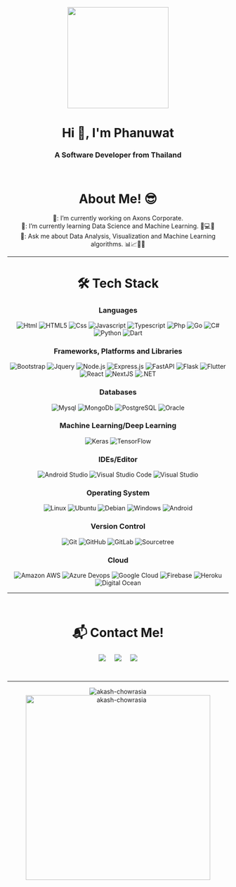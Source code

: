 <p align="center">
  <img src="https://miro.medium.com/max/2048/1*OohqW5DGh9CQS4hLY5FXzA.png" height="230"/>
</p>
<h1 align="center">Hi 👋, I'm Phanuwat</h1>
<h3 align="center">A Software Developer from Thailand</h3>
<Br>
<h1 align="center">About Me! 😎</h1>
  <div align="center">
      🔭: I’m currently working on Axons Corporate. </br>
      🌱: I’m currently learning Data Science and Machine Learning. 🧠💻🤖 </br>
      🤔: Ask me about Data Analysis, Visualization and Machine Learning algorithms. 📊📈🤖🧠
  </div>
<hr>
<h1 align="center">🛠 Tech Stack</h1>
<div align="center">
<h3>Languages</h3>
  
![Html](http://img.shields.io/badge/-Html-e24c27?style=for-the-badge&logo=html5&logoColor=white)
![HTML5](https://img.shields.io/badge/html5-%23E34F26.svg?style=for-the-badge&logo=html5&logoColor=white)
![Css](http://img.shields.io/badge/-Css-2a65f1?style=for-the-badge&logo=css3&logoColor=white)
![Javascript](http://img.shields.io/badge/-Javascript-fcd400?style=for-the-badge&logo=javascript&logoColor=black)
![Typescript](http://img.shields.io/badge/-Typescript-3178c6?style=for-the-badge&logo=typescript&logoColor=white)
![Php](http://img.shields.io/badge/-Php-767bb3?style=for-the-badge&logo=php&logoColor=white)
![Go](http://img.shields.io/badge/Go-00ADD8?style=for-the-badge&logo=go&logoColor=white)
![C#](http://img.shields.io/badge/C%23-239120?style=for-the-badge&logo=c-sharp&logoColor=white)
![Python](http://img.shields.io/badge/-Python-346e9e?style=for-the-badge&logo=python&logoColor=white)
![Dart](http://img.shields.io/badge/Dart-0175C2?style=for-the-badge&logo=dart&logoColor=white)
    
<h3>Frameworks, Platforms and Libraries</h3>

![Bootstrap](http://img.shields.io/badge/Bootstrap-563D7C?style=for-the-badge&logo=bootstrap&logoColor=white)
![Jquery](http://img.shields.io/badge/jQuery-0769AD?style=for-the-badge&logo=jquery&logoColor=white)
![Node.js](http://img.shields.io/badge/Node.js-43853D?style=for-the-badge&logo=node.js&logoColor=white)
![Express.js](http://img.shields.io/badge/Express.js-404D59?style=for-the-badge)
![FastAPI](https://img.shields.io/badge/fastapi-109989?style=for-the-badge&logo=FASTAPI&logoColor=white)
![Flask](https://img.shields.io/badge/Flask-000000?style=for-the-badge&logo=flask&logoColor=white)
![Flutter](http://img.shields.io/badge/Flutter-02569B?style=for-the-badge&logo=flutter&logoColor=white)
![React](http://img.shields.io/badge/React-20232A?style=for-the-badge&logo=react&logoColor=61DAF)
![NextJS](https://img.shields.io/badge/next.js-000000?style=for-the-badge&logo=nextdotjs&logoColor=white)
![.NET](http://img.shields.io/badge/.NET-512BD4?style=for-the-badge&logo=dotnet&logoColor=white)  
  
<h3>Databases</h3>
  
![Mysql](http://img.shields.io/badge/-Mysql-white?style=for-the-badge&logo=mysql)
![MongoDb](http://img.shields.io/badge/-MongoDb-white?style=for-the-badge&logo=mongodb)
![PostgreSQL](http://img.shields.io/badge/PostgreSQL-316192?style=for-the-badge&logo=postgresql&logoColor=white)
![Oracle](http://img.shields.io/badge/Oracle-F80000?style=for-the-badge&logo=Oracle&logoColor=white)
  
<h3>Machine Learning/Deep Learning</h3>
  
![Keras](https://img.shields.io/badge/Keras-%23D00000.svg?style=for-the-badge&logo=Keras&logoColor=white)
![TensorFlow](https://img.shields.io/badge/TensorFlow-%23FF6F00.svg?style=for-the-badge&logo=TensorFlow&logoColor=white)
  
<h3>IDEs/Editor</h3>
  
![Android Studio](https://img.shields.io/badge/Android%20Studio-3DDC84.svg?style=for-the-badge&logo=android-studio&logoColor=white)
![Visual Studio Code](https://img.shields.io/badge/Visual%20Studio%20Code-0078d7.svg?style=for-the-badge&logo=visual-studio-code&logoColor=white)
![Visual Studio](https://img.shields.io/badge/Visual%20Studio-5C2D91.svg?style=for-the-badge&logo=visual-studio&logoColor=white)
  
<h3>Operating System</h3>
  
![Linux](https://img.shields.io/badge/Linux-FCC624?style=for-the-badge&logo=linux&logoColor=black)
![Ubuntu](https://img.shields.io/badge/Ubuntu-E95420?style=for-the-badge&logo=ubuntu&logoColor=white)
![Debian](https://img.shields.io/badge/Debian-D70A53?style=for-the-badge&logo=debian&logoColor=white)
![Windows](https://img.shields.io/badge/Windows-0078D6?style=for-the-badge&logo=windows&logoColor=white)
![Android](https://img.shields.io/badge/Android-3DDC84?style=for-the-badge&logo=android&logoColor=white)
  
<h3>Version Control</h3>
  
![Git](https://img.shields.io/badge/git-%23F05033.svg?style=for-the-badge&logo=git&logoColor=white)
![GitHub](https://img.shields.io/badge/github-%23121011.svg?style=for-the-badge&logo=github&logoColor=white)
![GitLab](https://img.shields.io/badge/gitlab-%23181717.svg?style=for-the-badge&logo=gitlab&logoColor=white)
![Sourcetree](https://img.shields.io/badge/Sourcetree-0052CC?style=for-the-badge&logo=Sourcetree&logoColor=white)

<h3>Cloud</h3>
  
![Amazon AWS](https://img.shields.io/badge/Amazon_AWS-FF9900?style=for-the-badge&logo=amazonaws&logoColor=white)
![Azure Devops](http://img.shields.io/badge/Azure_DevOps-0078D7?style=for-the-badge&logo=azure-devops&logoColor=white)
![Google Cloud](http://img.shields.io/badge/Google_Cloud-4285F4?style=for-the-badge&logo=google-cloud&logoColor=white)
![Firebase](https://img.shields.io/badge/firebase-ffca28?style=for-the-badge&logo=firebase&logoColor=black)
![Heroku](http://img.shields.io/badge/Heroku-430098?style=for-the-badge&logo=heroku&logoColor=white)
![Digital Ocean](https://img.shields.io/badge/Digital_Ocean-0080FF?style=for-the-badge&logo=DigitalOcean&logoColor=white)
  
</div> 
<hr>
<Br>
<h1 align="center"> 📬 Contact Me!</h1>
<p align="center">  
<a href="mailto:Panuwat_nine@hotmail.com" target="blank"><img align="center" src="https://img.shields.io/badge/Panuwat_nine@hotmail.com-0078D4?style=for-the-badge&logo=microsoft-outlook&logoColor=white" /></a>    &nbsp;&nbsp;&nbsp;    
<a href="mailto:Panuwat.nine09@gmail.com" target="blank"><img align="center" src="https://img.shields.io/badge/Panuwat.nine09@gmail.com-D14836?style=for-the-badge&logo=gmail&logoColor=white" /></a>    &nbsp;&nbsp;&nbsp;       
<a href="https://www.github.com/MrDenine/" target="blank"><img align="center" src="https://img.shields.io/badge/MrDenine-100000?style=for-the-badge&logo=github&logoColor=white" /></a>
</p>
<br>
<hr>
<p align="center">  
<img src="https://github-readme-stats.vercel.app/api/top-langs?username=MrDenine&show_icons=true&locale=en&layout=compact" alt="akash-chowrasia" />
<img src="https://github-readme-stats.vercel.app/api?username=MrDenine&show_icons=true&locale=en" alt="akash-chowrasia" width = '420px'/>
</p>
<br>

<!--
**MrDenine/MrDenine** is a ✨ _special_ ✨ repository because its `README.md` (this file) appears on your GitHub profile.

![C#](http://img.shields.io/badge/C%23-239120?style=for-the-badge&logo=c-sharp&logoColor=white)
![Java](https://img.shields.io/badge/java-%23ED8B00.svg?style=for-the-badge&logo=java&logoColor=white)  
![.NET](http://img.shields.io/badge/.NET-5C2D91?style=for-the-badge&logo=.net&logoColor=white)
![React](http://img.shields.io/badge/React-20232A?style=for-the-badge&logo=react&logoColor=61DAFB)
![Plotly](https://img.shields.io/badge/Plotly-%233F4F75.svg?style=for-the-badge&logo=plotly&logoColor=white)
![NumPy](https://img.shields.io/badge/numpy-%23013243.svg?style=for-the-badge&logo=numpy&logoColor=white)

Here are some ideas to get you started:

- 🔭 I’m currently working on ...
- 🌱 I’m currently learning ...
- 👯 I’m looking to collaborate on ...
- 🤔 I’m looking for help with ...
- 💬 Ask me about ...
- 📫 How to reach me: ...
- 😄 Pronouns: ...
- ⚡ Fun fact: ...
-->
